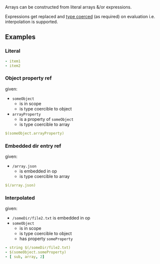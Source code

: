 Arrays can be constructed from literal arrays &/or expressions.

Expressions get replaced and [type coerced](../type-coercion.md) (as required) on evaluation i.e. interpolation is supported. 

## Examples

### Literal
```yaml
- item1
- item2
```

### Object property ref
given:
- `someObject`
  - is in scope
  - is type coercible to object
- `arrayProperty`
  - is a property of `someObject`
  - is type coercible to array

```yaml
$(someObject.arrayProperty)
```

### Embedded dir entry ref
given:
- `/array.json`
  - is embedded in op
  - is type coercible to array

```yaml
$(/array.json) 
```

### Interpolated
given:
- `/someDir/file2.txt` is embedded in op
- `someObject` 
  - is in scope
  - is type coercible to object
  - has property `someProperty`

```yaml
- string $(/someDir/file2.txt)
- $(someObject.someProperty)
- [ sub, array, 2]
```